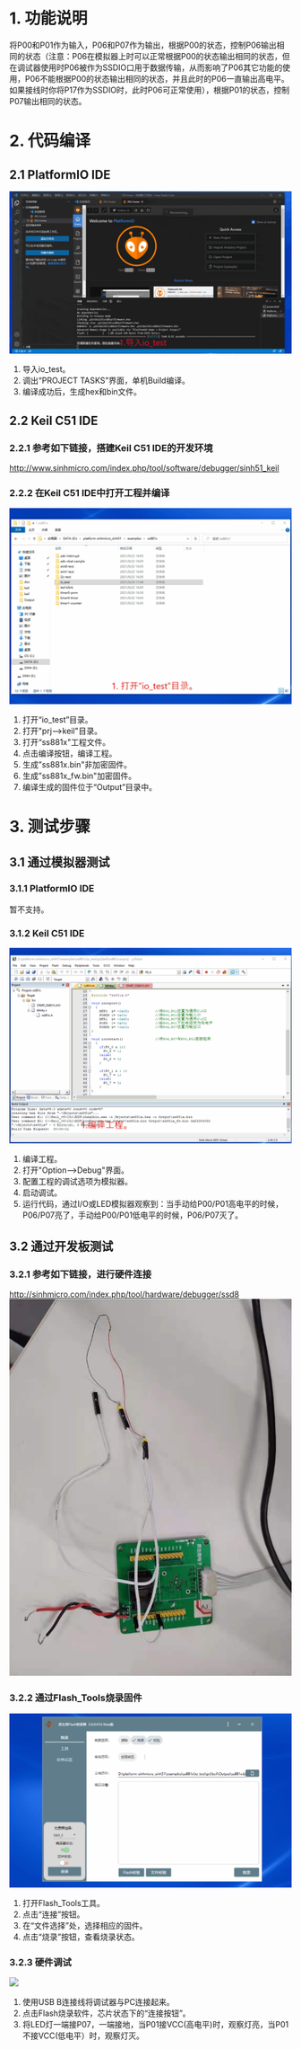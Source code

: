 # 1. 功能说明
将P00和P01作为输入，P06和P07作为输出，根据P00的状态，控制P06输出相同的状态（注意：P06在模拟器上时可以正常根据P00的状态输出相同的状态，但在调试器使用时P06被作为SSDIO口用于数据传输，从而影响了P06其它功能的使用，P06不能根据P00的状态输出相同的状态，并且此时的P06一直输出高电平。如果接线时你将P17作为SSDIO时，此时P06可正常使用），根据P01的状态，控制P07输出相同的状态。

# 2. 代码编译

## 2.1 PlatformIO IDE

![](./io_test-build.gif)

1. 导入io_test。
2. 调出“PROJECT TASKS”界面，单机Build编译。
3. 编译成功后，生成hex和bin文件。

## 2.2 Keil C51 IDE

### 2.2.1 参考如下链接，搭建Keil C51 IDE的开发环境

http://www.sinhmicro.com/index.php/tool/software/debugger/sinh51_keil

### 2.2.2 在Keil C51 IDE中打开工程并编译

![](./io_test.gif)
1. 打开“io_test”目录。
2. 打开"prj-->keil"目录。
3. 打开“ss881x"工程文件。
4. 点击编译按钮，编译工程。
5. 生成”ss881x.bin"非加密固件。
6. 生成”ss881x_fw.bin"加密固件。
7. 编译生成的固件位于“Output”目录中。

# 3. 测试步骤

## 3.1 通过模拟器测试
### 3.1.1 PlatformIO IDE

暂不支持。

### 3.1.2 Keil C51 IDE
![](./io_test-simulator.gif)
1. 编译工程。
2. 打开"Option-->Debug"界面。
3. 配置工程的调试选项为模拟器。
4. 启动调试。
5. 运行代码，通过I/O或LED模拟器观察到：当手动给P00/P01高电平的时候，P06/P07亮了，手动给P00/P01低电平的时候，P06/P07灭了。

## 3.2 通过开发板测试

### 3.2.1 参考如下链接，进行硬件连接

http://sinhmicro.com/index.php/tool/hardware/debugger/ssd8
![](./hardware-link.jpg)

### 3.2.2 通过Flash_Tools烧录固件
![](./io_test-burn.gif)
1. 打开Flash_Tools工具。
2. 点击“连接”按钮。
3. 在“文件选择”处，选择相应的固件。
4. 点击“烧录”按钮，查看烧录状态。

### 3.2.3 硬件调试
![](./hardware-test.gif)
1. 使用USB B连接线将调试器与PC连接起来。
2. 点击Flash烧录软件，芯片状态下的“连接按钮”。
3. 将LED灯一端接P07，一端接地，当P01接VCC(高电平)时，观察灯亮，当P01不接VCC(低电平）时，观察灯灭。
